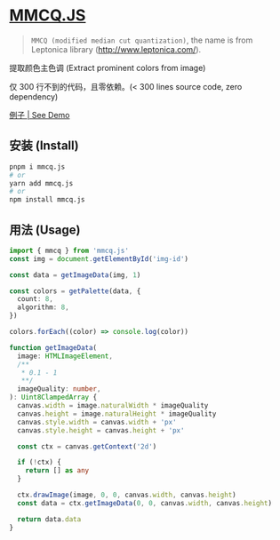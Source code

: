 # [MMCQ.JS][mmcq]

> `MMCQ (modified median cut quantization)`, the name is from Leptonica library (http://www.leptonica.com/).

提取颜色主色调 (Extract prominent colors from image)

仅 300 行不到的代码，且零依赖。(< 300 lines source code, zero dependency)

[例子 | See Demo](https://0x-jerry.github.io/mmcq.js)

## 安装 (Install)

```sh
pnpm i mmcq.js
# or
yarn add mmcq.js
# or
npm install mmcq.js
```

## 用法 (Usage)

```ts
import { mmcq } from 'mmcq.js'
const img = document.getElementById('img-id')

const data = getImageData(img, 1)

const colors = getPalette(data, {
  count: 8,
  algorithm: 8,
})

colors.forEach((color) => console.log(color))

function getImageData(
  image: HTMLImageElement,
  /**
   * 0.1 - 1
   **/
  imageQuality: number,
): Uint8ClampedArray {
  canvas.width = image.naturalWidth * imageQuality
  canvas.height = image.naturalHeight * imageQuality
  canvas.style.width = canvas.width + 'px'
  canvas.style.height = canvas.height + 'px'

  const ctx = canvas.getContext('2d')

  if (!ctx) {
    return [] as any
  }

  ctx.drawImage(image, 0, 0, canvas.width, canvas.height)
  const data = ctx.getImageData(0, 0, canvas.width, canvas.height)

  return data.data
}
```

[mmcq]: https://www.wikiwand.com/en/Median_cut
